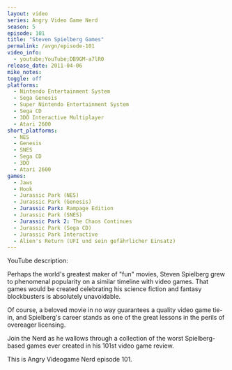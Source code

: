 ```yaml
---
layout: video
series: Angry Video Game Nerd
season: 5
episode: 101
title: "Steven Spielberg Games"
permalink: /avgn/episode-101
video_info:
  - youtube;YouTube;DB9GM-a7lR0
release_date: 2011-04-06
mike_notes:
toggle: off
platforms:
  - Nintendo Entertainment System
  - Sega Genesis
  - Super Nintendo Entertainment System
  - Sega CD
  - 3DO Interactive Multiplayer
  - Atari 2600
short_platforms:
  - NES
  - Genesis
  - SNES
  - Sega CD
  - 3DO
  - Atari 2600
games:
  - Jaws
  - Hook
  - Jurassic Park (NES)
  - Jurassic Park (Genesis)
  - Jurassic Park: Rampage Edition
  - Jurassic Park (SNES)
  - Jurassic Park 2: The Chaos Continues
  - Jurassic Park (Sega CD)
  - Jurassic Park Interactive
  - Alien's Return (UFI und sein gefährlicher Einsatz)
---
```


<p class="yt-description">YouTube description:</p>

Perhaps the world's greatest maker of "fun" movies, Steven Spielberg grew to phenomenal popularity on a similar timeline with video games. That games would be created celebrating his science fiction and fantasy blockbusters is absolutely unavoidable.

Of course, a beloved movie in no way guarantees a quality video game tie-in, and Spielberg's career stands as one of the great lessons in the perils of overeager licensing.

Join the Nerd as he wallows through a collection of the worst Spielberg-based games ever created in his 101st video game review.

This is Angry Videogame Nerd episode 101.